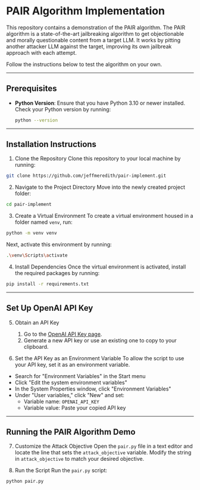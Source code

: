 # PAIR Algorithm Implementation

This repository contains a demonstration of the PAIR algorithm. The PAIR algorithm is a state-of-the-art jailbreaking algorithm to get objectionable and morally questionable content from a target LLM. It works by pitting another attacker LLM against the target, improving its own jailbreak approach with each attempt.

Follow the instructions below to test the algorithm on your own.

---

## Prerequisites

- **Python Version**: Ensure that you have Python 3.10 or newer installed. Check your Python version by running:

  ```bash
  python --version

---

## Installation Instructions

1. Clone the Repository
Clone this repository to your local machine by running:
  ```bash
  git clone https://github.com/jeffmeredith/pair-implement.git
  ```

2. Navigate to the Project Directory
Move into the newly created project folder:
  ```bash
  cd pair-implement
  ```

3. Create a Virtual Environment
To create a virtual environment housed in a folder named ```venv```, run:
  ```bash
  python -m venv venv
  ```
Next, activate this environment by running:
  ```bash
  .\venv\Scripts\activate
  ```

4. Install Dependencies
Once the virtual environment is activated, install the required packages by running:
  ```bash
  pip install -r requirements.txt
  ```

---

## Set Up OpenAI API Key

5. Obtain an API Key
    1. Go to the [OpenAI API Key page](https://platform.openai.com/api-keys).
    2. Generate a new API key or use an existing one to copy to your clipboard.

6. Set the API Key as an Environment Variable
To allow the script to use your API key, set it as an environment variable.
- Search for "Environment Variables" in the Start menu
- Click "Edit the system environment variables"
- In the System Properties window, click "Environment Variables"
- Under "User variables," click "New" and set:
    - Variable name: ```OPENAI_API_KEY```
    - Variable value: Paste your copied API key

---

## Running the PAIR Algorithm Demo

7. Customize the Attack Objective
Open the ```pair.py``` file in a text editor and locate the line that sets the ```attack_objective``` variable. Modify the string in ```attack_objective``` to match your desired objective.

8. Run the Script
Run the ```pair.py``` script:
  ```bash
  python pair.py
  ```
